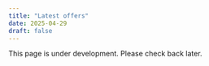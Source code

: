 ```yaml
---
title: "Latest offers"
date: 2025-04-29
draft: false
---
```


This page is under development. Please check back later.
